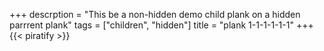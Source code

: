 +++
descrption = "This be a non-hidden demo child plank on a hidden parrrent plank"
tags = ["children", "hidden"]
title = "plank 1-1-1-1-1-1"
+++
{{< piratify >}}